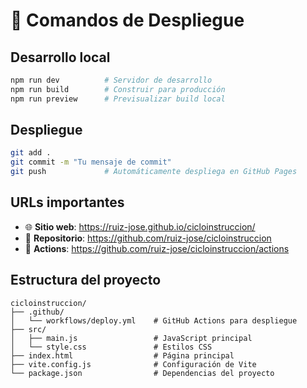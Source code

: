 # 🚀 Comandos de Despliegue

## Desarrollo local
```bash
npm run dev          # Servidor de desarrollo
npm run build        # Construir para producción
npm run preview      # Previsualizar build local
```

## Despliegue
```bash
git add .
git commit -m "Tu mensaje de commit"
git push             # Automáticamente despliega en GitHub Pages
```

## URLs importantes
- 🌐 **Sitio web**: https://ruiz-jose.github.io/cicloinstruccion/
- 📂 **Repositorio**: https://github.com/ruiz-jose/cicloinstruccion
- 🔧 **Actions**: https://github.com/ruiz-jose/cicloinstruccion/actions

## Estructura del proyecto
```
cicloinstruccion/
├── .github/
│   └── workflows/deploy.yml    # GitHub Actions para despliegue
├── src/
│   ├── main.js                 # JavaScript principal
│   └── style.css               # Estilos CSS
├── index.html                  # Página principal
├── vite.config.js              # Configuración de Vite
└── package.json                # Dependencias del proyecto
```
